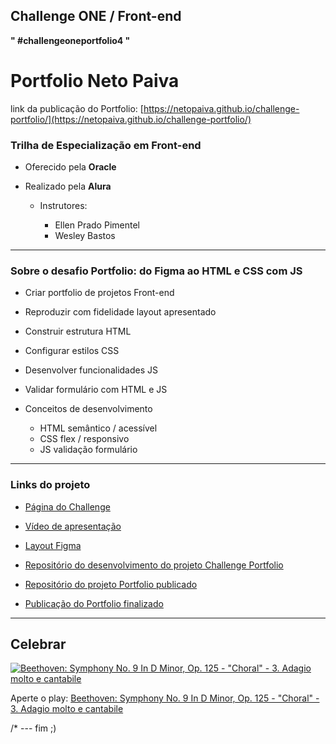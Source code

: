## Challenge ONE / Front-end

**" #challengeoneportfolio4 "**


# Portfolio Neto Paiva

link da publicação do Portfolio: [https://netopaiva.github.io/challenge-portfolio/](https://netopaiva.github.io/challenge-portfolio/)


### Trilha de Especialização em Front-end

  - Oferecido pela **Oracle**
  - Realizado pela **Alura**

    - Instrutores:
    
        - Ellen Prado Pimentel
        - Wesley Bastos

-----


### Sobre o desafio Portfolio: do Figma ao HTML e CSS com JS

  - Criar portfolio de projetos Front-end
  - Reproduzir com fidelidade layout apresentado
  - Construir estrutura HTML
  - Configurar estilos CSS
  - Desenvolver funcionalidades JS
  - Validar formulário com HTML e JS
  
  - Conceitos de desenvolvimento
    - HTML semântico / acessível
    - CSS flex / responsivo
    - JS validação formulário

------


### Links do projeto


  - [Página do Challenge](https://www.alura.com.br/challenges/oracle-one-front-end/portfolio)

  - [Vídeo de apresentação](https://youtu.be/N-UexWG3B4o)

  - [Layout Figma](https://www.figma.com/file/Mv4mSxBHzB5caI7bW2tLv6/Challenge-Front-end-Portf%C3%B3lio)

  - [Repositório do desenvolvimento do projeto Challenge Portfolio](https://github.com/NetoPaiva/portfolio_challenge-t4f3)

  - [Repositório do projeto Portfolio publicado](https://github.com/NetoPaiva/challenge-portfolio)

  - [Publicação do Portfolio finalizado](https://netopaiva.github.io/challenge-portfolio/)

----

## Celebrar

[![Beethoven: Symphony No. 9 In D Minor, Op. 125 - "Choral" - 3. Adagio molto e cantabile](https://img.youtube.com/vi/Iqu_51trOVI/0.jpg)](https://youtu.be/Iqu_51trOVI)

Aperte o play: [Beethoven: Symphony No. 9 In D Minor, Op. 125 - "Choral" - 3. Adagio molto e cantabile](https://youtu.be/Iqu_51trOVI)



/* --- fim ;)
